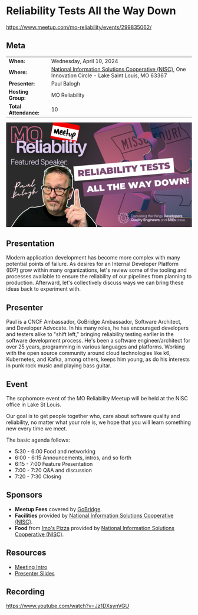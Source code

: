 # Reliability Tests All the Way Down
https://www.meetup.com/mo-reliability/events/299835062/

## Meta 
| | |
| --- | --- |
| **When:** | Wednesday, April 10, 2024 |
| **Where:** | [National Information Solutions Cooperative (NISC)](https://nisc.coop/), One Innovation Circle - Lake Saint Louis, MO 63367 |
| **Presenter:** | Paul Balogh |
| **Hosting Group:** | MO Reliability |
| **Total Attendance:** | 10 |

![](images/reliability-tests-all-the-way-down.png)

## Presentation
Modern application development has become more complex with many potential points of failure. As desires for an Internal Developer Platform (IDP) grow within many organizations, let's review some of the tooling and processes available to ensure the reliability of our pipelines from planning to production. Afterward, let's collectively discuss ways we can bring these ideas back to experiment with.

## Presenter
Paul is a CNCF Ambassador, GoBridge Ambassador, Software Architect, and Developer Advocate. In his many roles, he has encouraged developers and testers alike to "shift left," bringing reliability testing earlier in the software development process. He's been a software engineer/architect for over 25 years, programming in various languages and platforms. Working with the open source community around cloud technologies like k6, Kubernetes, and Kafka, among others, keeps him young, as do his interests in punk rock music and playing bass guitar.

## Event
The sophomore event of the MO Reliability Meetup will be held at the NISC office in Lake St Louis.

Our goal is to get people together who, care about software quality and reliability, no matter what your role is, we hope that you will learn something new every time we meet.

The basic agenda follows:
* 5:30 - 6:00 Food and networking
* 6:00 - 6:15 Announcements, intros, and so forth
* 6:15 - 7:00 Feature Presentation
* 7:00 - 7:20 Q&A and discussion
* 7:20 - 7:30 Closing

## Sponsors
* **Meetup Fees** covered by [GoBridge](https://github.com/gobridge/).
* **Facilities** provided by [National Information Solutions Cooperative (NISC)](https://nisc.coop/).
* **Food** from [Imo's Pizza](https://imospizza.com/) provided by [National Information Solutions Cooperative (NISC)](https://nisc.coop/).

## Resources
* [Meeting Intro](Meeting-Intro.pdf)
* [Presenter Slides](reliability-tests-all-the-way-down.pdf)

## Recording
https://www.youtube.com/watch?v=Jz1DXsynVGU
